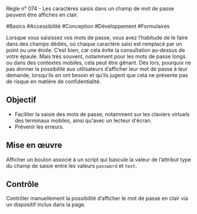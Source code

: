 
Règle n° 074  - Les caractères saisis dans un champ de mot de passe peuvent être affichés en clair.

#Basics #Accessibilité #Conception #Développement #Formulaires

Lorsque vous saisissez vos mots de passe, vous avez l’habitude de le faire dans des champs dédiés, où chaque caractère saisi est remplacé par un point ou une étoile. C’est bien, car cela évite la consultation au-dessus de votre épaule. Mais très souvent, notamment pour les mots de passe longs ou dans des contextes mobiles, cela peut être gênant. Dès lors, pourquoi ne pas donner la possibilité aux utilisateurs d’afficher leur mot de passe à leur demande, lorsqu’ils en ont besoin et qu’ils jugent que cela ne présente pas de risque en matière de confidentialité.

Objectif
--------

*   Faciliter la saisie des mots de passe, notamment sur les claviers virtuels des terminaux mobiles, ainsi qu'avec un lecteur d'écran.
*   Prévenir les erreurs.

Mise en œuvre
-------------

Afficher un bouton associé à un script qui bascule la valeur de l’attribut type du champ de saisie entre les valeurs `password` et `text`.

Contrôle
--------

Contrôler manuellement la possibilité d’afficher le mot de passe en clair via un dispositif inclus dans la page.
